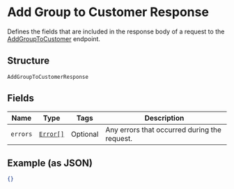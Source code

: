 
# Add Group to Customer Response

Defines the fields that are included in the response body of
a request to the [AddGroupToCustomer](#endpoint-addgrouptocustomer) endpoint.

## Structure

`AddGroupToCustomerResponse`

## Fields

| Name | Type | Tags | Description |
|  --- | --- | --- | --- |
| `errors` | [`Error[]`](/doc/models/error.md) | Optional | Any errors that occurred during the request. |

## Example (as JSON)

```json
{}
```

